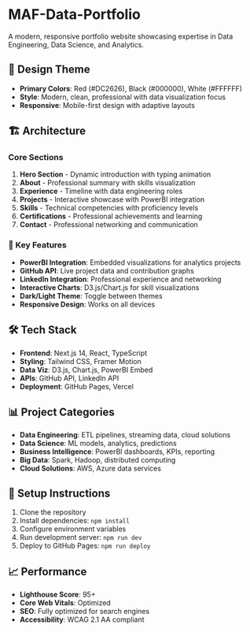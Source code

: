 # MAF-Data-Portfolio

A modern, responsive portfolio website showcasing expertise in Data Engineering, Data Science, and Analytics.

## 🎨 Design Theme
- **Primary Colors**: Red (#DC2626), Black (#000000), White (#FFFFFF)
- **Style**: Modern, clean, professional with data visualization focus
- **Responsive**: Mobile-first design with adaptive layouts

## 🏗️ Architecture

### Core Sections
1. **Hero Section** - Dynamic introduction with typing animation
2. **About** - Professional summary with skills visualization
3. **Experience** - Timeline with data engineering roles
4. **Projects** - Interactive showcase with PowerBI integration
5. **Skills** - Technical competencies with proficiency levels
6. **Certifications** - Professional achievements and learning
7. **Contact** - Professional networking and communication

### 🚀 Key Features
- **PowerBI Integration**: Embedded visualizations for analytics projects
- **GitHub API**: Live project data and contribution graphs
- **LinkedIn Integration**: Professional experience and networking
- **Interactive Charts**: D3.js/Chart.js for skill visualizations
- **Dark/Light Theme**: Toggle between themes
- **Responsive Design**: Works on all devices

## 🛠️ Tech Stack
- **Frontend**: Next.js 14, React, TypeScript
- **Styling**: Tailwind CSS, Framer Motion
- **Data Viz**: D3.js, Chart.js, PowerBI Embed
- **APIs**: GitHub API, LinkedIn API
- **Deployment**: GitHub Pages, Vercel

## 📊 Project Categories
- **Data Engineering**: ETL pipelines, streaming data, cloud solutions
- **Data Science**: ML models, analytics, predictions
- **Business Intelligence**: PowerBI dashboards, KPIs, reporting
- **Big Data**: Spark, Hadoop, distributed computing
- **Cloud Solutions**: AWS, Azure data services

## 🔧 Setup Instructions
1. Clone the repository
2. Install dependencies: `npm install`
3. Configure environment variables
4. Run development server: `npm run dev`
5. Deploy to GitHub Pages: `npm run deploy`

## 📈 Performance
- **Lighthouse Score**: 95+
- **Core Web Vitals**: Optimized
- **SEO**: Fully optimized for search engines
- **Accessibility**: WCAG 2.1 AA compliant
